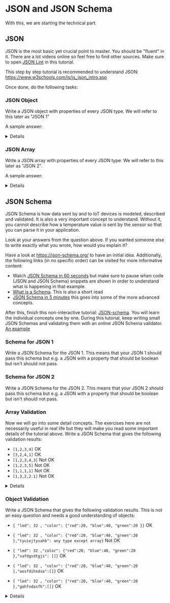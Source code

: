 # JSON and JSON Schema

With this, we are starting the technical part.

## JSON

JSON is the most basic yet crucial point to master.
You should be "fluent" in it.
There are a lot videos online so feel free to find other sources.
Make sure to open [JSON Lint](https://jsonlint.com/) in this tutorial.

This step by step tutorial is recommended to understand JSON: <https://www.w3schools.com/js/js_json_intro.asp>

Once done, do the following tasks:

### JSON Object

Write a JSON object with properties of every JSON type.
We will refer to this later as "JSON 1"

A sample answer:

<details>

  ```json
  {
    "name":"John",
    "age":30,
    "isMarried":true,
    "previousLocations":["New York","Bangkok"],
    "partner":{
        "name":"Clara",
        "age":32,
        "isMarried":true,
        "previousLocations":["London","Bangkok"]
    }
    "car":null
  }
  ```

You should have a string, integer, boolean, null, object and array.
An object can contain another object or array, thus those are also expected.
</details>

### JSON Array

Write a JSON array with properties of every JSON type. 
We will refer to this later as "JSON 2".

A sample answer:

<details>

  ```json
  ["John",32,true,{"isMarried":true},[1,2],null]
  ```

You should have a string, integer, boolean, null, object and array.
An array can contain another object or array, thus those are also expected.
</details>

## JSON Schema

JSON Schema is how data sent by and to IoT devices is modeled, described and validated.
It is also a very important concept to understand. Without it, you cannot describe how a temperature value is sent by the sensor so that you can parse it in your application.

Look at your answers from the question above.
If you wanted someone else to write exactly what you wrote, how would you explain it?

Have a look at <https://json-schema.org/> to have an initial idea. Additionally, the following links (in no specific order) can be visited for more informative content:

- Watch [JSON Schema in 60 seconds](https://www.youtube.com/watch?v=JpzH8Eq663o) but make sure to pause when code (JSON and JSON Schema) snippets are shown in order to understand what is happening in that example.
- [What is a Schema](https://json-schema.org/understanding-json-schema/about.html#about). This is also a short read
- [JSON Schema in 5 minutes](https://json-schema.org/blog/posts/json-schema-in-5-minutes) this goes into some of the more advanced concepts.

After this, finish this non-interactive tutorial: [JSON-schema](https://json-schema.org/understanding-json-schema/). You will learn the individual concepts one by one.
During this tutorial, keep writing small JSON Schemas and validating them with an online JSON Schema validator. [An example](https://www.jsonschemavalidator.net/)

### Schema for JSON 1

Write a JSON Schema for the JSON 1. This means that your JSON 1 should pass this schema but e.g. a JSON with a property that should be boolean but isn't should not pass.


### Schema for JSON 2

Write a JSON Schema for the JSON 2. This means that your JSON 2 should pass this schema but e.g. a JSON with a property that should be boolean but isn't should not pass.

### Array Validation

Now we will go into some detail concepts.
The exercises here are not necessarily useful in real life but they will make you read some important details of the tutorial above.
Write a JSON Schema that gives the following validation results:

- `[1,2,3,4]`  OK
- `[3,2,4,1]` OK
- `[1,2,3,4,3]` Not OK
- `[1,2,3,5]` Not OK
- `[1,1,1,1]` Not OK
- `[1,3,2,2.1]` Not OK

<details>

```json
{
  "type": "array",
  "minItems": 4,
  "maxItems": 4,
  "uniqueItems": true,
  "items":{
    "type":"integer",
    "maximum":4,
    "minimum":1
  }
}
```

Some variation is possible.
</details>

### Object Validation

Write a JSON Schema that gives the following validation results. 
This is not an easy question and needs a good understanding of objects:

- `{ "led": 32 , "color": {"red":20, "blue":40, "green":20 }}`  OK

- `{ "led": 32 , "color": {"red":20, "blue":40, "green":20 },"tyuiejtysahb": any type except array}` Not OK

- `{ "led": 32 ,"color": {"red":20, "blue":40, "green":20 },"safdgsdtgjs": []}` OK

- `{ "led": 32 , "color": {"red":20, "blue":40, "green":20 },"aosfdihsdsa":[]}` OK

- `{ "led": 32 , "color": {"red":20, "blue":40, "green":20 },"gahfodasfh":[]}` OK

<details>

You should simply use `"additionalProperties":{"type":"array"}`
This means that if there are unspecified properties, they should be of type array.
</details>
